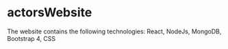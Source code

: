 # actorsWebsite
The website contains the following technologies: React, NodeJs, MongoDB, Bootstrap 4, CSS
